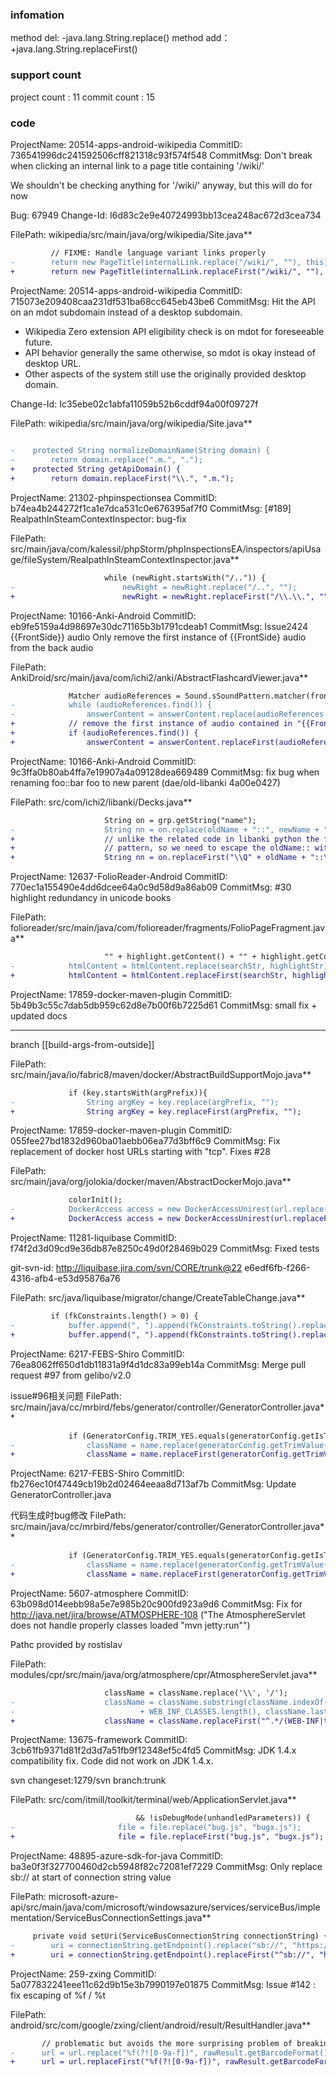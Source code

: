 ###  infomation 
method del:
-java.lang.String.replace()
method add：
+java.lang.String.replaceFirst()
###  support count
project count : 11
commit count : 15
###  code
ProjectName: 20514-apps-android-wikipedia
CommitID: 736541996dc241592506cff821318c93f574f548
CommitMsg: Don't break when clicking an internal link to a page title containing '/wiki/'

We shouldn't be checking anything for '/wiki/' anyway, but this will do for now

Bug: 67949
Change-Id: I6d83c2e9e40724993bb13cea248ac672d3cea734

FilePath: wikipedia/src/main/java/org/wikipedia/Site.java**
```diff
         // FIXME: Handle language variant links properly
-        return new PageTitle(internalLink.replace("/wiki/", ""), this);
+        return new PageTitle(internalLink.replaceFirst("/wiki/", ""), this);
```
ProjectName: 20514-apps-android-wikipedia
CommitID: 715073e209408caa231df531ba68cc645eb43be6
CommitMsg: Hit the API on an mdot subdomain instead of a desktop subdomain.

* Wikipedia Zero extension API eligibility check is on mdot for foreseeable future.
* API behavior generally the same otherwise, so mdot is okay instead of desktop URL.
* Other aspects of the system still use the originally provided desktop domain.

Change-Id: Ic35ebe02c1abfa11059b52b6cddf94a00f09727f

FilePath: wikipedia/src/main/java/org/wikipedia/Site.java**
```diff
 
-    protected String normalizeDomainName(String domain) {
-        return domain.replace(".m.", ".");
+    protected String getApiDomain() {
+        return domain.replaceFirst("\\.", ".m.");
```
ProjectName: 21302-phpinspectionsea
CommitID: b74ea4b244272f1ca1e7dca531c0e676395af7f0
CommitMsg: [#189] RealpathInSteamContextInspector: bug-fix

FilePath: src/main/java/com/kalessil/phpStorm/phpInspectionsEA/inspectors/apiUsage/fileSystem/RealpathInSteamContextInspector.java**
```diff
                     while (newRight.startsWith("/..")) {
-                        newRight = newRight.replace("/..", "");
+                        newRight = newRight.replaceFirst("/\\.\\.", "");
```
ProjectName: 10166-Anki-Android
CommitID: eb9fe5159a4d98697e30dc71165b3b1791cdeab1
CommitMsg: Issue2424 {{FrontSide}} audio
Only remove the first instance of {{FrontSide} audio from the back audio

FilePath: AnkiDroid/src/main/java/com/ichi2/anki/AbstractFlashcardViewer.java**
```diff
             Matcher audioReferences = Sound.sSoundPattern.matcher(frontSideFormat);
-            while (audioReferences.find()) {
-                answerContent = answerContent.replace(audioReferences.group(), "");
+            // remove the first instance of audio contained in "{{FrontSide}}"
+            if (audioReferences.find()) {
+                answerContent = answerContent.replaceFirst(audioReferences.group(), "");
```
ProjectName: 10166-Anki-Android
CommitID: 9c3ffa0b80ab4ffa7e19907a4a09128dea669489
CommitMsg: fix bug when renaming foo::bar foo to new parent (dae/old-libanki 4a00e0427)

FilePath: src/com/ichi2/libanki/Decks.java**
```diff
                     String on = grp.getString("name");
-                    String nn = on.replace(oldName + "::", newName + "::");
+                    // unlike the related code in libanki python the following replaceFirst call works with regex
+                    // pattern, so we need to escape the oldName:: with \Q, \E
+                    String nn = on.replaceFirst("\\Q" + oldName + "::\\E", newName + "::");
```
ProjectName: 12637-FolioReader-Android
CommitID: 770ec1a155490e4dd6dcee64a0c9d58d9a86ab09
CommitMsg: #30 highlight redundancy in unicode books

FilePath: folioreader/src/main/java/com/folioreader/fragments/FolioPageFragment.java**
```diff
                     "" + highlight.getContent() + "" + highlight.getContentPost();
-            htmlContent = htmlContent.replace(searchStr, highlightStr);
+            htmlContent = htmlContent.replaceFirst(searchStr, highlightStr);
```
ProjectName: 17859-docker-maven-plugin
CommitID: 5b49b3c55c7dab5db959c62d8e7b00f6b7225d61
CommitMsg: small fix + updated docs

----------------------
branch [[build-args-from-outside]]

FilePath: src/main/java/io/fabric8/maven/docker/AbstractBuildSupportMojo.java**
```diff
             if (key.startsWith(argPrefix)){
-                String argKey = key.replace(argPrefix, "");
+                String argKey = key.replaceFirst(argPrefix, "");
```
ProjectName: 17859-docker-maven-plugin
CommitID: 055fee27bd1832d960ba01aebb06ea77d3bff6c9
CommitMsg: Fix replacement of docker host URLs starting with "tcp". Fixes #28

FilePath: src/main/java/org/jolokia/docker/maven/AbstractDockerMojo.java**
```diff
             colorInit();
-            DockerAccess access = new DockerAccessUnirest(url.replace("^tcp://", "http://"), this);
+            DockerAccess access = new DockerAccessUnirest(url.replaceFirst("^tcp:", "http:"), this);
```
ProjectName: 11281-liquibase
CommitID: f74f2d3d09cd9e36db87e8250c49d0f28469b029
CommitMsg: Fixed tests

git-svn-id: http://liquibase.jira.com/svn/CORE/trunk@22 e6edf6fb-f266-4316-afb4-e53d95876a76

FilePath: src/java/liquibase/migrator/change/CreateTableChange.java**
```diff
         if (fkConstraints.length() > 0) {
-            buffer.append(", ").append(fkConstraints.toString().replace(",$",""));
+            buffer.append(", ").append(fkConstraints.toString().replaceFirst(",$",""));
```
ProjectName: 6217-FEBS-Shiro
CommitID: 76ea8062ff650d1db11831a9f4d1dc83a99eb14a
CommitMsg: Merge pull request #97 from gelibo/v2.0

issue#96相关问题
FilePath: src/main/java/cc/mrbird/febs/generator/controller/GeneratorController.java**
```diff
             if (GeneratorConfig.TRIM_YES.equals(generatorConfig.getIsTrim())) {
-                className = name.replace(generatorConfig.getTrimValue(), "");
+                className = name.replaceFirst(generatorConfig.getTrimValue(), "");
```
ProjectName: 6217-FEBS-Shiro
CommitID: fb276ec10f47449cb19b2d02464eeaa8d713af7b
CommitMsg: Update GeneratorController.java

代码生成时bug修改
FilePath: src/main/java/cc/mrbird/febs/generator/controller/GeneratorController.java**
```diff
             if (GeneratorConfig.TRIM_YES.equals(generatorConfig.getIsTrim())) {
-                className = name.replace(generatorConfig.getTrimValue(), "");
+                className = name.replaceFirst(generatorConfig.getTrimValue(), "");
```
ProjectName: 5607-atmosphere
CommitID: 63b098d014eebb98a5e7e985b20c900fd923a9d6
CommitMsg: Fix for http://java.net/jira/browse/ATMOSPHERE-108
("The AtmosphereServlet does not handle properly classes loaded "mvn jetty:run"")

Pathc provided by rostislav

FilePath: modules/cpr/src/main/java/org/atmosphere/cpr/AtmosphereServlet.java**
```diff
                     className = className.replace('\\', '/');
-                    className = className.substring(className.indexOf(WEB_INF_CLASSES)
-                            + WEB_INF_CLASSES.length(), className.lastIndexOf(".")).replace('/', '.');
+                    className = className.replaceFirst("^.*/(WEB-INF|target)/(test-)?classes/(.*)\\.class", "$3");
```
ProjectName: 13675-framework
CommitID: 3cb61fb9371d81f2d3d7a51fb9f12348ef5c4fd5
CommitMsg: JDK 1.4.x compatibility fix. Code did not work on JDK 1.4.x.

svn changeset:1279/svn branch:trunk

FilePath: src/com/itmill/toolkit/terminal/web/ApplicationServlet.java**
```diff
 							&& !isDebugMode(unhandledParameters)) {
-						file = file.replace("bug.js", "bugx.js");
+						file = file.replaceFirst("bug.js", "bugx.js");
```
ProjectName: 48895-azure-sdk-for-java
CommitID: ba3e0f3f327700460d2cb5948f82c72081ef7229
CommitMsg: Only replace sb:// at start of connection string value

FilePath: microsoft-azure-api/src/main/java/com/microsoft/windowsazure/services/serviceBus/implementation/ServiceBusConnectionSettings.java**
```diff
     private void setUri(ServiceBusConnectionString connectionString) {
-        uri = connectionString.getEndpoint().replace("sb://", "https://");
+        uri = connectionString.getEndpoint().replaceFirst("^sb://", "https://");
```
ProjectName: 259-zxing
CommitID: 5a077832241eee11c62d9b15e3b7990197e01875
CommitMsg: Issue #142 : fix escaping of %f / %t

FilePath: android/src/com/google/zxing/client/android/result/ResultHandler.java**
```diff
       // problematic but avoids the more surprising problem of breaking escapes
-      url = url.replace("%f(?![0-9a-f])", rawResult.getBarcodeFormat().toString());
+      url = url.replaceFirst("%f(?![0-9a-f])", rawResult.getBarcodeFormat().toString());
```
